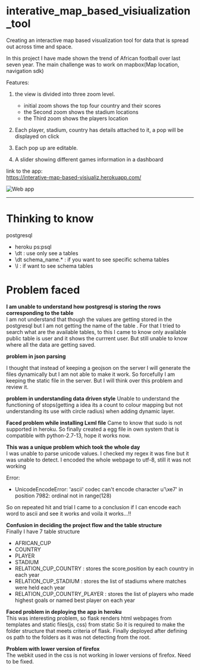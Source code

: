 # interative_map_based_visiualization_tool
Creating an interactive map based visualization tool for data that is spread out across time and space.

In this project I have made shown the trend of African football over last seven year.
The main challenge was to work on mapbox(Map location, navigation sdk)

Features:
1) the view is divided into three zoom level.
    * initial zoom shows the top four country and their scores
    * the Second zoom shows the stadium locations
    * the Third zoom shows the players location

2) Each player, stadium, country has details attached to it, a pop will be displayed on click

3) Each pop up are editable.

4) A slider showing different games information in a dashboard


 link to the app:   
 https://interative-map-based-visiualiz.herokuapp.com/
 

 ![Web app](static/css/web_app.gif)  
 ___
 
# Thinking to know

postgresql
* heroku ps:psql
* \dt : use only see a tables
* \dt schema_name.* : if you want to see specific schema tables
* \l  : if want to see schema tables

# Problem faced

**I am unable to understand how postgresql is storing the rows corresponding to the table**  
I am not understand that though the values are getting stored in the postgresql but I am  not getting the name of the table
. For that I tried to search what are the available tables, to this I came to know 
only available public table is user and it shows the currrent user.
But still unable to know where all the data are getting saved.


**problem in json parsing**

I thought that instead of keeping a geojson on the server I will generate the files dynamically but I am not able to make it work. So forcefully I am keeping the static file in the server. But I will think over this problem and review it.


**problem in understanding data driven style**
Unable to understand the functioning of stops(getting a idea its a count to colour mapping but not understanding its use with circle radius) when adding dynamic layer.

**Faced problem while installing Lxml file**
Came to know that sudo is not supported in heroku. So finally created a egg file in own system that is compatible with python-2.7-13, hope it works now.

**This was a unique problem which took the whole day**  
I was unable to parse unicode values. I checked my regex it was fine
but it was unable to detect. I encoded the whole webpage to utf-8, still it was not working

Error:
* UnicodeEncodeError: 'ascii' codec can't encode character u'\xe7' in position 7982: ordinal not in range(128)

So on repeated hit and trial I came to a conclusion if I can encode each word to ascii and see it works
and voila it works...!! 

**Confusion in deciding the project flow and the table structure**  
Finally I have 7 table structure

* AFRICAN_CUP
* COUNTRY
* PLAYER
* STADIUM
* RELATION_CUP_COUNTRY : stores the score,position by each country in each year 
* RELATION_CUP_STADIUM : stores the list of stadiums where matches were held each year
* RELATION_CUP_COUNTRY_PLAYER : stores the list of players who made highest goals or named best player on each year


**Faced problem in deploying the app in heroku**   
This was interesting problem, so flask renders html webpages from templates and static files(js, css) from static
So it is required to make the folder structure that meets criteria of flask.
Finally deployed after defining os path to the folders as it was not detecting from the root.

**Problem with lower version of firefox**  
The webkit used in the css is not working in lower versions of firefox.
Need to be fixed.
